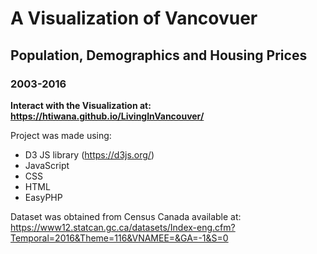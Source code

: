 # A Visualization of Vancovuer #
## Population, Demographics and Housing Prices ##
### 2003-2016 ###

**Interact with the Visualization at: https://htiwana.github.io/LivingInVancouver/**

Project was made using:

- D3 JS library (https://d3js.org/)
- JavaScript
- CSS
- HTML
- EasyPHP

Dataset was obtained from Census Canada available at: https://www12.statcan.gc.ca/datasets/Index-eng.cfm?Temporal=2016&Theme=116&VNAMEE=&GA=-1&S=0


